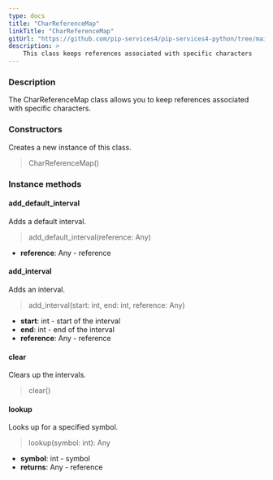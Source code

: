 ```yaml
---
type: docs
title: "CharReferenceMap"
linkTitle: "CharReferenceMap"
gitUrl: "https://github.com/pip-services4/pip-services4-python/tree/main/pip-services4-expressions-python"
description: > 
    This class keeps references associated with specific characters
---
```


### Description

The CharReferenceMap class allows you to keep references associated with specific characters.

### Constructors
Creates a new instance of this class.

> CharReferenceMap()


### Instance methods

#### add_default_interval
Adds a default interval.

> add_default_interval(reference: Any)

- **reference**: Any - reference


#### add_interval
Adds an interval.

> add_interval(start: int, end: int, reference: Any)

- **start**: int - start of the interval
- **end**: int - end of the interval
- **reference**: Any - reference


#### clear
Clears up the intervals.

> clear()


#### lookup
Looks up for a specified symbol.

> lookup(symbol: int): Any

- **symbol**: int - symbol
- **returns**: Any - reference

